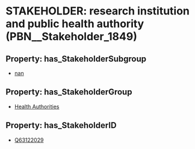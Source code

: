 # STAKEHOLDER: __research institution and public health authority__ (PBN__Stakeholder_1849)

## Property: has_StakeholderSubgroup

* [nan](PBN__StakeholderSubgroup_7)

## Property: has_StakeholderGroup

* [Health Authorities](PBN__StakeholderGroup_4)

## Property: has_StakeholderID

* [Q63122029](Q63122029)

